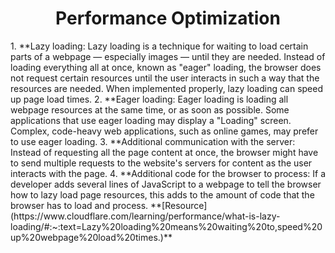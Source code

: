 <h1 align="center">Performance Optimization</h1>
1. **Lazy loading: Lazy loading is a technique for waiting to load certain parts of a webpage — especially images — until they are needed. Instead of loading everything all at once, known as "eager" loading, the browser does not request certain resources until the user interacts in such a way that the resources are needed. When implemented properly, lazy loading can speed up page load times.
2. **Eager loading: Eager loading is loading all webpage resources at the same time, or as soon as possible. Some applications that use eager loading may display a "Loading" screen. Complex, code-heavy web applications, such as online games, may prefer to use eager loading.
3. **Additional communication with the server: Instead of requesting all the page content at once, the browser might have to send multiple requests to the website's servers for content as the user interacts with the page.
4. **Additional code for the browser to process: If a developer adds several lines of JavaScript to a webpage to tell the browser how to lazy load page resources, this adds to the amount of code that the browser has to load and process.
**[Resource](https://www.cloudflare.com/learning/performance/what-is-lazy-loading/#:~:text=Lazy%20loading%20means%20waiting%20to,speed%20up%20webpage%20load%20times.)**
